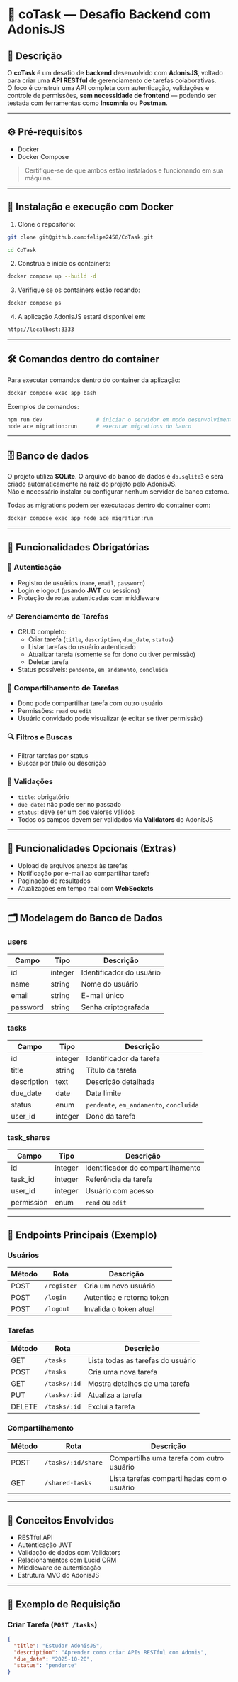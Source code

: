 # 🧩 coTask — Desafio Backend com AdonisJS

## 📘 Descrição
O **coTask** é um desafio de **backend** desenvolvido com **AdonisJS**, voltado para criar uma **API RESTful** de gerenciamento de tarefas colaborativas.  
O foco é construir uma API completa com autenticação, validações e controle de permissões, **sem necessidade de frontend** — podendo ser testada com ferramentas como **Insomnia** ou **Postman**.

---

## ⚙️ Pré-requisitos
- Docker  
- Docker Compose  

> Certifique-se de que ambos estão instalados e funcionando em sua máquina.

---

## 🚀 Instalação e execução com Docker

1. Clone o repositório:  
```bash
git clone git@github.com:felipe2458/CoTask.git  

cd CoTask
```

2. Construa e inicie os containers:
```bash
docker compose up --build -d
```

3. Verifique se os containers estão rodando:  
```bash
docker compose ps
```

4. A aplicação AdonisJS estará disponível em:  
```bash
http://localhost:3333
```

---

## 🛠️ Comandos dentro do container

Para executar comandos dentro do container da aplicação:  
```bash
docker compose exec app bash
```

Exemplos de comandos:  
```bash
npm run dev                 # iniciar o servidor em modo desenvolvimento  
node ace migration:run      # executar migrations do banco
```

---

## 🗄️ Banco de dados

O projeto utiliza **SQLite**. O arquivo do banco de dados é `db.sqlite3` e será criado automaticamente na raiz do projeto pelo AdonisJS.  
Não é necessário instalar ou configurar nenhum servidor de banco externo.

Todas as migrations podem ser executadas dentro do container com:  
```bash
docker compose exec app node ace migration:run
```

---

## 🚀 Funcionalidades Obrigatórias

### 👤 Autenticação
- Registro de usuários (`name`, `email`, `password`)  
- Login e logout (usando **JWT** ou sessions)  
- Proteção de rotas autenticadas com middleware

### ✅ Gerenciamento de Tarefas
- CRUD completo:
  - Criar tarefa (`title`, `description`, `due_date`, `status`)  
  - Listar tarefas do usuário autenticado  
  - Atualizar tarefa (somente se for dono ou tiver permissão)  
  - Deletar tarefa  
- Status possíveis: `pendente`, `em_andamento`, `concluida`

### 🤝 Compartilhamento de Tarefas
- Dono pode compartilhar tarefa com outro usuário  
- Permissões: `read` ou `edit`  
- Usuário convidado pode visualizar (e editar se tiver permissão)

### 🔍 Filtros e Buscas
- Filtrar tarefas por status  
- Buscar por título ou descrição

### 🧱 Validações
- `title`: obrigatório  
- `due_date`: não pode ser no passado  
- `status`: deve ser um dos valores válidos  
- Todos os campos devem ser validados via **Validators** do AdonisJS

---

## 🌟 Funcionalidades Opcionais (Extras)
- Upload de arquivos anexos às tarefas  
- Notificação por e-mail ao compartilhar tarefa  
- Paginação de resultados  
- Atualizações em tempo real com **WebSockets**

---

## 🗂️ Modelagem do Banco de Dados

### **users**
| Campo | Tipo | Descrição |
|--------|------|-----------|
| id | integer | Identificador do usuário |
| name | string | Nome do usuário |
| email | string | E-mail único |
| password | string | Senha criptografada |

### **tasks**
| Campo | Tipo | Descrição |
|--------|------|-----------|
| id | integer | Identificador da tarefa |
| title | string | Título da tarefa |
| description | text | Descrição detalhada |
| due_date | date | Data limite |
| status | enum | `pendente`, `em_andamento`, `concluida` |
| user_id | integer | Dono da tarefa |

### **task_shares**
| Campo | Tipo | Descrição |
|--------|------|-----------|
| id | integer | Identificador do compartilhamento |
| task_id | integer | Referência da tarefa |
| user_id | integer | Usuário com acesso |
| permission | enum | `read` ou `edit` |

---

## 🧩 Endpoints Principais (Exemplo)

### Usuários
| Método | Rota | Descrição |
|--------|------|-----------|
| POST | `/register` | Cria um novo usuário |
| POST | `/login` | Autentica e retorna token |
| POST | `/logout` | Invalida o token atual |

### Tarefas
| Método | Rota | Descrição |
|--------|------|-----------|
| GET | `/tasks` | Lista todas as tarefas do usuário |
| POST | `/tasks` | Cria uma nova tarefa |
| GET | `/tasks/:id` | Mostra detalhes de uma tarefa |
| PUT | `/tasks/:id` | Atualiza a tarefa |
| DELETE | `/tasks/:id` | Exclui a tarefa |

### Compartilhamento
| Método | Rota | Descrição |
|--------|------|-----------|
| POST | `/tasks/:id/share` | Compartilha uma tarefa com outro usuário |
| GET | `/shared-tasks` | Lista tarefas compartilhadas com o usuário |

---

## 🧠 Conceitos Envolvidos
- RESTful API  
- Autenticação JWT  
- Validação de dados com Validators  
- Relacionamentos com Lucid ORM  
- Middleware de autenticação  
- Estrutura MVC do AdonisJS

---

## 🧾 Exemplo de Requisição
### Criar Tarefa (`POST /tasks`)
```json
{
  "title": "Estudar AdonisJS",
  "description": "Aprender como criar APIs RESTful com Adonis",
  "due_date": "2025-10-20",
  "status": "pendente"
}
```
